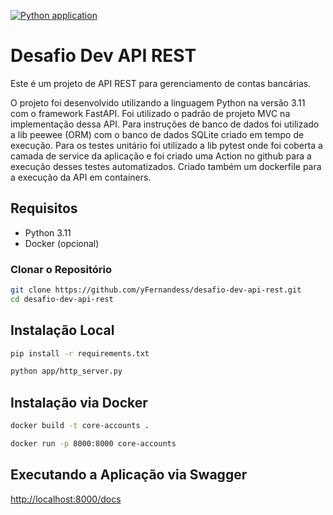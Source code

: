 [![Python application](https://github.com/yFernandess/desafio-dev-api-rest/actions/workflows/python-app.yml/badge.svg)](https://github.com/yFernandess/desafio-dev-api-rest/actions/workflows/python-app.yml)

# Desafio Dev API REST

Este é um projeto de API REST para gerenciamento de contas bancárias.

O projeto foi desenvolvido utilizando a linguagem Python na versão 3.11 com o framework FastAPI.
Foi utilizado o padrão de projeto MVC na implementação dessa API.
Para instruções de banco de dados foi utilizado a lib peewee (ORM) com o banco de dados SQLite criado em tempo de execução.
Para os testes unitário foi utilizado a lib pytest onde foi coberta a camada de service da aplicação e foi criado uma Action no github para a execução desses testes automatizados.
Criado também um dockerfile para a execução da API em containers.



## Requisitos

- Python 3.11
- Docker (opcional)

### Clonar o Repositório

```sh
git clone https://github.com/yFernandess/desafio-dev-api-rest.git
cd desafio-dev-api-rest
```
## Instalação Local

```sh
pip install -r requirements.txt
```

```sh
python app/http_server.py
```

## Instalação via Docker

```sh
docker build -t core-accounts .
```

```sh
docker run -p 8000:8000 core-accounts
```

## Executando a Aplicação via Swagger
[http://localhost:8000/docs](http://localhost:8000/docs)